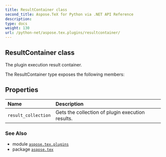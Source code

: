 ```yaml
---
title: ResultContainer class
second_title: Aspose.TeX for Python via .NET API Reference
description: 
type: docs
weight: 130
url: /python-net/aspose.tex.plugins/resultcontainer/
---
```


## ResultContainer class

The plugin execution result container.



The ResultContainer type exposes the following members:
## Properties
| Name | Description |
| :- | :- |
| `result_collection` | Gets the collection of plugin execution results. |

### See Also

* module [`aspose.tex.plugins`](/tex/python-net/aspose.tex.plugins/)
* package [`aspose.tex`](/tex/python-net/)

